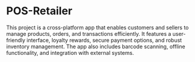 # POS-Retailer
This project is a cross-platform app that enables customers and sellers to manage products, orders, and transactions efficiently. It features a user-friendly interface, loyalty rewards, secure payment options, and robust inventory management. The app also includes barcode scanning, offline functionality, and integration with external systems.
